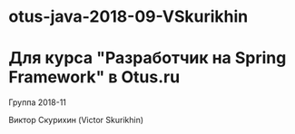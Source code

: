 # otus-java-2018-09-VSkurikhin
# Для курса "Разработчик на Spring Framework" в Otus.ru

Группа 2018-11

Виктор Скурихин (Victor Skurikhin)
